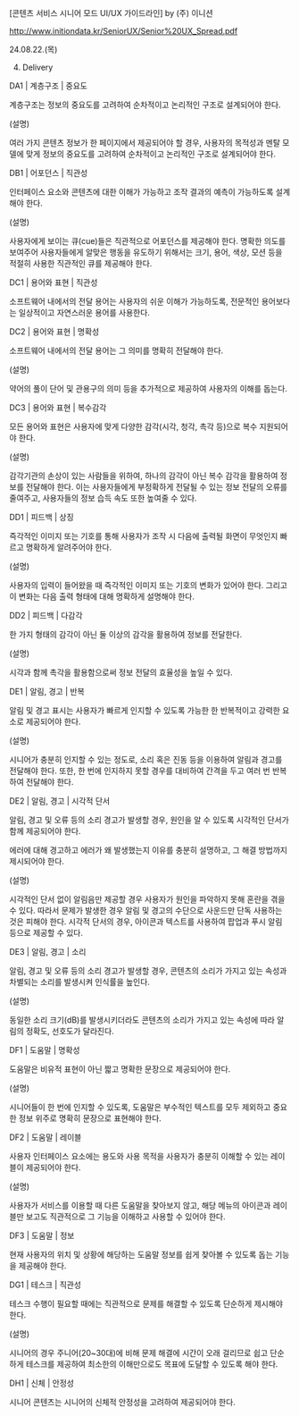 [콘텐츠 서비스 시니어 모드 UI/UX 가이드라인] by (주) 이니션

http://www.initiondata.kr/SeniorUX/Senior%20UX_Spread.pdf

24.08.22.(목)

4. Delivery

DA1 | 계층구조 | 중요도

계층구조는 정보의 중요도를 고려하여 순차적이고 논리적인 구조로 설계되어야 한다.

(설명)

여러 가지 콘텐츠 정보가 한 페이지에서 제공되어야 할 경우,
사용자의 목적성과 멘탈 모델에 맞게 정보의 중요도를 고려하여 순차적이고 논리적인 구조로 설계되어야 한다.

DB1 | 어포던스 | 직관성

인터페이스 요소와 콘텐츠에 대한 이해가 가능하고 조작 결과의 예측이 가능하도록 설계해야 한다.

(설명)

사용자에게 보이는 큐(cue)들은 직관적으로 어포던스를 제공해야 한다.
명확한 의도를 보여주어 사용자들에게 알맞은 행동을 유도하기 위해서는
크기, 용어, 색상, 모션 등을 적절히 사용한 직관적인 큐를 제공해야 한다.

DC1 | 용어와 표현 | 직관성

소프트웨어 내에서의 전달 용어는 사용자의 쉬운 이해가 가능하도록,
전문적인 용어보다는 일상적이고 자연스러운 용어를 사용한다.

DC2 | 용어와 표현 | 명확성

소프트웨어 내에서의 전달 용어는 그 의미를 명확히 전달해야 한다.

(설명)

약어의 풀이 단어 및 관용구의 의미 등을 추가적으로 제공하여 사용자의 이해를 돕는다.

DC3 | 용어와 표현 | 복수감각

모든 용어와 표현은 사용자에 맞게 다양한 감각(시각, 청각, 촉각 등)으로 복수 지원되어야 한다.

(설명)

감각기관의 손상이 있는 사람들을 위하여, 하나의 감각이 아닌 복수 감각을 활용하여 정보를 전달해야 한다.
이는 사용자들에게 부정확하게 전달될 수 있는 정보 전달의 오류를 줄여주고,
사용자들의 정보 습득 속도 또한 높여줄 수 있다.

DD1 | 피드백 | 상징

즉각적인 이미지 또는 기호를 통해 사용자가 조작 시 다음에 출력될 화면이 무엇인지 빠르고 명확하게 알려주어야 한다.

(설명)

사용자의 입력이 들어왔을 때 즉각적인 이미지 또는 기호의 변화가 있어야 한다.
그리고 이 변화는 다음 출력 형태에 대해 명확하게 설명해야 한다.

DD2 | 피드백 | 다감각

한 가지 형태의 감각이 아닌 둘 이상의 감각을 활용하여 정보를 전달한다.

(설명)

시각과 함께 촉각을 활용함으로써 정보 전달의 효율성을 높일 수 있다.

DE1 | 알림, 경고 | 반복

알림 및 경고 표시는 사용자가 빠르게 인지할 수 있도록 가능한 한 반복적이고 강력한 요소로 제공되어야 한다.

(설명)

시니어가 충분히 인지할 수 있는 정도로, 소리 혹은 진동 등을 이용하여 알림과 경고를 전달해야 한다.
또한, 한 번에 인지하지 못할 경우를 대비하여 간격을 두고 여러 번 반복하여 전달해야 한다.

DE2 | 알림, 경고 | 시각적 단서

알림, 경고 및 오류 등의 소리 경고가 발생할 경우, 원인을 알 수 있도록 시각적인 단서가 함께 제공되어야 한다.

에러에 대해 경고하고 에러가 왜 발생했는지 이유를 충분히 설명하고, 그 해결 방법까지 제시되어야 한다.

(설명)

시각적인 단서 없이 알림음만 제공할 경우 사용자가 원인을 파악하지 못해 혼란을 겪을 수 있다.
따라서 문제가 발생한 경우 알림 및 경고의 수단으로 사운드만 단독 사용하는 것은 피해야 한다.
시각적 단서의 경우, 아이콘과 텍스트를 사용하여 팝업과 푸시 알림 등으로 제공할 수 있다.

DE3 | 알림, 경고 | 소리

알림, 경고 및 오류 등의 소리 경고가 발생할 경우,
콘텐츠의 소리가 가지고 있는 속성과 차별되는 소리를 발생시켜 인식률을 높인다.

(설명)

동일한 소리 크기(dB)를 발생시키더라도 콘텐츠의 소리가 가지고 있는 속성에 따라 알림의 정확도, 선호도가 달라진다.

DF1 | 도움말 | 명확성

도움말은 비유적 표현이 아닌 짧고 명확한 문장으로 제공되어야 한다.

(설명)

시니어들이 한 번에 인지할 수 있도록,
도움말은 부수적인 텍스트를 모두 제외하고 중요한 정보 위주로 명확히 문장으로 표현해야 한다.

DF2 | 도움말 | 레이블

사용자 인터페이스 요소에는 용도와 사용 목적을 사용자가 충분히 이해할 수 있는 레이블이 제공되어야 한다.

(설명)

사용자가 서비스를 이용할 때 다른 도움말을 찾아보지 않고,
해당 메뉴의 아이콘과 레이블만 보고도 직관적으로 그 기능을 이해하고 사용할 수 있어야 한다.

DF3 | 도움말 | 정보

현재 사용자의 위치 및 상황에 해당하는 도움말 정보를 쉽게 찾아볼 수 있도록 돕는 기능을 제공해야 한다.

DG1 | 테스크 | 직관성

테스크 수행이 필요할 때에는 직관적으로 문제를 해결할 수 있도록 단순하게 제시해야 한다.

(설명)

시니어의 경우 주니어(20~30대)에 비해 문제 해결에 시간이 오래 걸리므로 쉽고 단순하게 테스크를 제공하여
최소한의 이해만으로도 목표에 도달할 수 있도록 해야 한다.

DH1 | 신체 | 안정성

시니어 콘텐츠는 시니어의 신체적 안정성을 고려하여 제공되어야 한다.